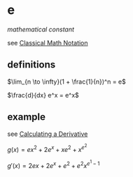 # e

*mathematical constant*

see [Classical Math Notation](../Tags%20b793d46ea133446daa88889450d15033/Classical%20Math%20Notation%20eb53679093ce497baa118d7bfde14d6c.md)

## definitions

$\lim_{n \to \infty}(1 + \frac{1}{n})^n = e$

$\frac{d}{dx} e^x = e^x$

## example

see [Calculating a Derivative](Calculating%20a%20Derivative%208ee8cca8aa8f46749f2d88c898b8466d.md) 

$g(x) = ex^2 + 2e^x + xe^2 + x^{e^2}$

$g'(x) = 2ex + 2e^x + e^2 + e^2x^{e^1 - 1}$